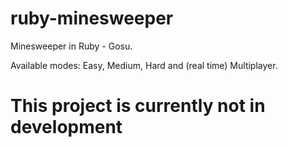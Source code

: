 # ruby-minesweeper
Minesweeper in Ruby - Gosu.

Available modes: Easy, Medium, Hard and (real time) Multiplayer.
# This project is currently not in development
